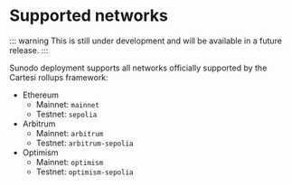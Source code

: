 # Supported networks

::: warning
This is still under development and will be available in a future release.
:::

Sunodo deployment supports all networks officially supported by the Cartesi rollups framework:

-   Ethereum
    -   Mainnet: `mainnet`
    -   Testnet: `sepolia`
-   Arbitrum
    -   Mainnet: `arbitrum`
    -   Testnet: `arbitrum-sepolia`
-   Optimism
    -   Mainnet: `optimism`
    -   Testnet: `optimism-sepolia`

